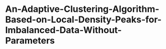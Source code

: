 # An-Adaptive-Clustering-Algorithm-Based-on-Local-Density-Peaks-for-Imbalanced-Data-Without-Parameters